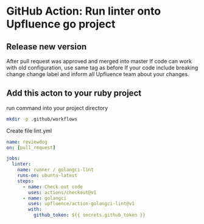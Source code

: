 # GitHub Action: Run linter onto Upfluence go project

## Release new version
After pull request was approved and merged into master
If code can work with old configuration, use same tag as before
If your code include breaking change change label and inform all Upfluence team about your changes.


## Add this acton to your ruby project
run command into your project directory
```bash
mkdir -p .github/workflows
```
Create file lint.yml
```yml
name: reviewdog
on: [pull_request]

jobs:
  linter:
    name: runner / golangci-lint
    runs-on: ubuntu-latest
    steps:
      - name: Check out code
        uses: actions/checkout@v1
      - name: golangci
        uses: upfluence/action-golangci-lint@v1
        with:
          github_token: ${{ secrets.github_token }}
```
